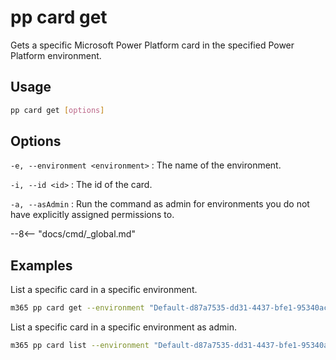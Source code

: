 # pp card get

Gets a specific Microsoft Power Platform card in the specified Power Platform environment.

## Usage

```sh
pp card get [options]
```

## Options

`-e, --environment <environment>`
: The name of the environment.

`-i, --id <id>`
: The id of the card.

`-a, --asAdmin`
: Run the command as admin for environments you do not have explicitly assigned permissions to.

--8<-- "docs/cmd/_global.md"

## Examples

List a specific card in a specific environment.

```sh
m365 pp card get --environment "Default-d87a7535-dd31-4437-bfe1-95340acd55c5" --id "408e3f42-4c9e-4c93-8aaf-3cbdea9179aa"
```

List a specific card in a specific environment as admin.

```sh
m365 pp card list --environment "Default-d87a7535-dd31-4437-bfe1-95340acd55c5" --id "408e3f42-4c9e-4c93-8aaf-3cbdea9179aa" --asAdmin
```
